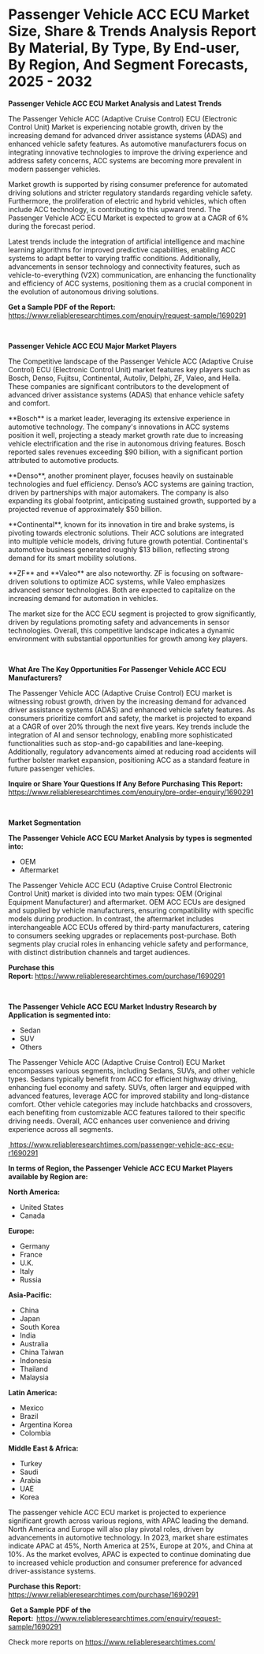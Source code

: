 <p><h1>Passenger Vehicle ACC ECU Market Size, Share & Trends Analysis Report By Material, By Type, By End-user, By Region, And Segment Forecasts, 2025 - 2032</h1></p><p><strong>Passenger Vehicle ACC ECU Market Analysis and Latest Trends</strong></p>
<p><p>The Passenger Vehicle ACC (Adaptive Cruise Control) ECU (Electronic Control Unit) Market is experiencing notable growth, driven by the increasing demand for advanced driver assistance systems (ADAS) and enhanced vehicle safety features. As automotive manufacturers focus on integrating innovative technologies to improve the driving experience and address safety concerns, ACC systems are becoming more prevalent in modern passenger vehicles.</p><p>Market growth is supported by rising consumer preference for automated driving solutions and stricter regulatory standards regarding vehicle safety. Furthermore, the proliferation of electric and hybrid vehicles, which often include ACC technology, is contributing to this upward trend. The Passenger Vehicle ACC ECU Market is expected to grow at a CAGR of 6% during the forecast period. </p><p>Latest trends include the integration of artificial intelligence and machine learning algorithms for improved predictive capabilities, enabling ACC systems to adapt better to varying traffic conditions. Additionally, advancements in sensor technology and connectivity features, such as vehicle-to-everything (V2X) communication, are enhancing the functionality and efficiency of ACC systems, positioning them as a crucial component in the evolution of autonomous driving solutions.</p></p>
<p><strong>Get a Sample PDF of the Report:&nbsp;</strong> <a href="https://www.reliableresearchtimes.com/enquiry/request-sample/1690291?utm_campaign=3034&utm_medium=2&utm_source=Github&utm_content=ia&utm_term=26032025&utm_id=passenger-vehicle-acc-ecu">https://www.reliableresearchtimes.com/enquiry/request-sample/1690291</a></p>
<p>&nbsp;</p>
<p><strong>Passenger Vehicle ACC ECU Major Market Players</strong></p>
<p><p>The Competitive landscape of the Passenger Vehicle ACC (Adaptive Cruise Control) ECU (Electronic Control Unit) market features key players such as Bosch, Denso, Fujitsu, Continental, Autoliv, Delphi, ZF, Valeo, and Hella. These companies are significant contributors to the development of advanced driver assistance systems (ADAS) that enhance vehicle safety and comfort.</p><p>**Bosch** is a market leader, leveraging its extensive experience in automotive technology. The company's innovations in ACC systems position it well, projecting a steady market growth rate due to increasing vehicle electrification and the rise in autonomous driving features. Bosch reported sales revenues exceeding $90 billion, with a significant portion attributed to automotive products.</p><p>**Denso**, another prominent player, focuses heavily on sustainable technologies and fuel efficiency. Denso’s ACC systems are gaining traction, driven by partnerships with major automakers. The company is also expanding its global footprint, anticipating sustained growth, supported by a projected revenue of approximately $50 billion.</p><p>**Continental**, known for its innovation in tire and brake systems, is pivoting towards electronic solutions. Their ACC solutions are integrated into multiple vehicle models, driving future growth potential. Continental's automotive business generated roughly $13 billion, reflecting strong demand for its smart mobility solutions.</p><p>**ZF** and **Valeo** are also noteworthy. ZF is focusing on software-driven solutions to optimize ACC systems, while Valeo emphasizes advanced sensor technologies. Both are expected to capitalize on the increasing demand for automation in vehicles.</p><p>The market size for the ACC ECU segment is projected to grow significantly, driven by regulations promoting safety and advancements in sensor technologies. Overall, this competitive landscape indicates a dynamic environment with substantial opportunities for growth among key players.</p></p>
<p>&nbsp;</p>
<p><strong>What Are The Key Opportunities For Passenger Vehicle ACC ECU Manufacturers?</strong></p>
<p><p>The Passenger Vehicle ACC (Adaptive Cruise Control) ECU market is witnessing robust growth, driven by the increasing demand for advanced driver assistance systems (ADAS) and enhanced vehicle safety features. As consumers prioritize comfort and safety, the market is projected to expand at a CAGR of over 20% through the next five years. Key trends include the integration of AI and sensor technology, enabling more sophisticated functionalities such as stop-and-go capabilities and lane-keeping. Additionally, regulatory advancements aimed at reducing road accidents will further bolster market expansion, positioning ACC as a standard feature in future passenger vehicles.</p></p>
<p><strong>Inquire or Share Your Questions If Any Before Purchasing This Report:</strong> <a href="https://www.reliableresearchtimes.com/enquiry/pre-order-enquiry/1690291?utm_campaign=3034&utm_medium=2&utm_source=Github&utm_content=ia&utm_term=26032025&utm_id=passenger-vehicle-acc-ecu">https://www.reliableresearchtimes.com/enquiry/pre-order-enquiry/1690291</a></p>
<p>&nbsp;</p>
<p><strong>Market Segmentation</strong></p>
<p><strong>The Passenger Vehicle ACC ECU Market Analysis by types is segmented into:</strong></p>
<p><ul><li>OEM</li><li>Aftermarket</li></ul></p>
<p><p>The Passenger Vehicle ACC ECU (Adaptive Cruise Control Electronic Control Unit) market is divided into two main types: OEM (Original Equipment Manufacturer) and aftermarket. OEM ACC ECUs are designed and supplied by vehicle manufacturers, ensuring compatibility with specific models during production. In contrast, the aftermarket includes interchangeable ACC ECUs offered by third-party manufacturers, catering to consumers seeking upgrades or replacements post-purchase. Both segments play crucial roles in enhancing vehicle safety and performance, with distinct distribution channels and target audiences.</p></p>
<p><strong>Purchase this Report:&nbsp;</strong><a href="https://www.reliableresearchtimes.com/purchase/1690291?utm_campaign=3034&utm_medium=2&utm_source=Github&utm_content=ia&utm_term=26032025&utm_id=passenger-vehicle-acc-ecu">https://www.reliableresearchtimes.com/purchase/1690291</a></p>
<p>&nbsp;</p>
<p><strong>The Passenger Vehicle ACC ECU Market Industry Research by Application is segmented into:</strong></p>
<p><ul><li>Sedan</li><li>SUV</li><li>Others</li></ul></p>
<p><p>The Passenger Vehicle ACC (Adaptive Cruise Control) ECU Market encompasses various segments, including Sedans, SUVs, and other vehicle types. Sedans typically benefit from ACC for efficient highway driving, enhancing fuel economy and safety. SUVs, often larger and equipped with advanced features, leverage ACC for improved stability and long-distance comfort. Other vehicle categories may include hatchbacks and crossovers, each benefiting from customizable ACC features tailored to their specific driving needs. Overall, ACC enhances user convenience and driving experience across all segments.</p></p>
<p><a href="https://www.reliableresearchtimes.com/passenger-vehicle-acc-ecu-r1690291?utm_campaign=3034&utm_medium=2&utm_source=Github&utm_content=ia&utm_term=26032025&utm_id=passenger-vehicle-acc-ecu">&nbsp;https://www.reliableresearchtimes.com/passenger-vehicle-acc-ecu-r1690291</a></p>
<p><strong>In terms of Region, the Passenger Vehicle ACC ECU Market Players available by Region are:</strong></p>
<p>
    <p> <strong> North America: </strong>
        <ul>
            <li>United States</li>
            <li>Canada</li>
        </ul>
        </p> 
    <p> <strong> Europe: </strong>
        <ul>
            <li>Germany</li>
            <li>France</li>
            <li>U.K.</li>
            <li>Italy</li>
            <li>Russia</li>
        </ul>
        </p> 
    <p> <strong> Asia-Pacific: </strong>
        <ul>
            <li>China</li>
            <li>Japan</li>
            <li>South Korea</li>
            <li>India</li>
            <li>Australia</li>
            <li>China Taiwan</li>
            <li>Indonesia</li>
            <li>Thailand</li>
            <li>Malaysia</li>
        </ul>
        </p> 
    <p> <strong> Latin America: </strong>
        <ul>
            <li>Mexico</li>
            <li>Brazil</li>
            <li>Argentina Korea</li>
            <li>Colombia</li>
        </ul>
        </p> 
    <p> <strong> Middle East & Africa: </strong>
        <ul>
            <li>Turkey</li>
            <li>Saudi</li>
            <li>Arabia</li>
            <li>UAE</li>
            <li>Korea</li>
        </ul>
    </p>
    </p>
<p><p>The passenger vehicle ACC ECU market is projected to experience significant growth across various regions, with APAC leading the demand. North America and Europe will also play pivotal roles, driven by advancements in automotive technology. In 2023, market share estimates indicate APAC at 45%, North America at 25%, Europe at 20%, and China at 10%. As the market evolves, APAC is expected to continue dominating due to increased vehicle production and consumer preference for advanced driver-assistance systems.</p></p>
<p><strong>Purchase this Report: </strong><a href="https://www.reliableresearchtimes.com/purchase/1690291?utm_campaign=3034&utm_medium=2&utm_source=Github&utm_content=ia&utm_term=26032025&utm_id=passenger-vehicle-acc-ecu">https://www.reliableresearchtimes.com/purchase/1690291</a></p>
<p>&nbsp;<strong>Get a Sample PDF of the Report:&nbsp;&nbsp;</strong><a href="https://www.reliableresearchtimes.com/enquiry/request-sample/1690291?utm_campaign=3034&utm_medium=2&utm_source=Github&utm_content=ia&utm_term=26032025&utm_id=passenger-vehicle-acc-ecu">https://www.reliableresearchtimes.com/enquiry/request-sample/1690291</a></p>
<p><strong></strong></p>
<p>Check more reports on <a href="https://www.reliableresearchtimes.com/?utm_campaign=3034&utm_medium=2&utm_source=Github&utm_content=ia&utm_term=26032025&utm_id=passenger-vehicle-acc-ecu">https://www.reliableresearchtimes.com/</a></p>